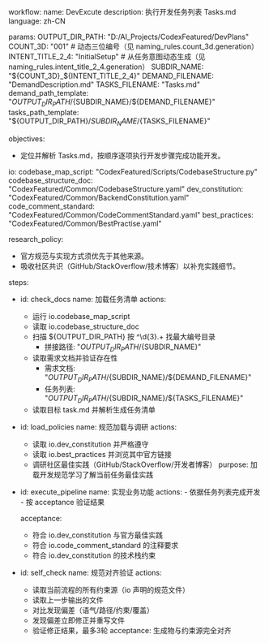 workflow:
  name: DevExcute
  description: 执行开发任务列表 Tasks.md 
  language: zh-CN

params:
  OUTPUT_DIR_PATH: "D:/AI_Projects/CodexFeatured/DevPlans"
  COUNT_3D: "001"  # 动态三位编号（见 naming_rules.count_3d.generation）
  INTENT_TITLE_2_4: "InitialSetup"  # 从任务意图动态生成（见 naming_rules.intent_title_2_4.generation）
  SUBDIR_NAME: "${COUNT_3D}_${INTENT_TITLE_2_4}"
  DEMAND_FILENAME: "DemandDescription.md"
  TASKS_FILENAME: "Tasks.md"
  demand_path_template: "${OUTPUT_DIR_PATH}/${SUBDIR_NAME}/${DEMAND_FILENAME}"
  tasks_path_template: "${OUTPUT_DIR_PATH}/${SUBDIR_NAME}/${TASKS_FILENAME}"

objectives:
  - 定位并解析 Tasks.md，按顺序逐项执行开发步骤完成功能开发。

io:
  codebase_map_script: "CodexFeatured/Scripts/CodebaseStructure.py"
  codebase_structure_doc: "CodexFeatured/Common/CodebaseStructure.yaml"
  dev_constitution: "CodexFeatured/Common/BackendConstitution.yaml"
  code_comment_standard: "CodexFeatured/Common/CodeCommentStandard.yaml"
  best_practices: "CodexFeatured/Common/BestPractise.yaml"

research_policy:
  - 官方规范与实现方式须优先于其他来源。
  - 吸收社区共识（GitHub/StackOverflow/技术博客）以补充实践细节。

steps:
  - id: check_docs
    name: 加载任务清单
    actions:
      - 运行 io.codebase_map_script
      - 读取 io.codebase_structure_doc
      - 扫描 ${OUTPUT_DIR_PATH} 按 ^\d{3}.+ 找最大编号目录
        - 拼接路径: "${OUTPUT_DIR_PATH}/${SUBDIR_NAME}"
      - 读取需求文档并验证存在性
        - 需求文档: "${OUTPUT_DIR_PATH}/${SUBDIR_NAME}/${DEMAND_FILENAME}"
        - 任务列表: "${OUTPUT_DIR_PATH}/${SUBDIR_NAME}/${TASKS_FILENAME}"
      - 读取目标 task.md 并解析生成任务清单
      
      
  - id: load_policies
    name: 规范加载与调研
    actions:
      - 读取 io.dev_constitution 并严格遵守
      - 读取 io.best_practices 并浏览其中官方链接
      - 调研社区最佳实践（GitHub/StackOverflow/开发者博客）
    purpose: 加载开发规范学习了解当前任务最佳实践


  - id: execute_pipeline
    name: 实现业务功能
    actions:
        - 依据任务列表完成开发
        - 按 acceptance 验证结果

    acceptance:
      - 符合 io.dev_constitution 与官方最佳实践
      - 符合 io.code_comment_standard 的注释要求
      - 符合 io.dev_constitution 的技术栈约束


  - id: self_check
    name: 规范对齐验证
    actions:
      - 读取当前流程的所有约束源（io 声明的规范文件）
      - 读取上一步输出的文件
      - 对比发现偏差（语气/路径/约束/覆盖）
      - 发现偏差立即修正并重写文件
      - 验证修正结果，最多3轮
    acceptance: 生成物与约束源完全对齐